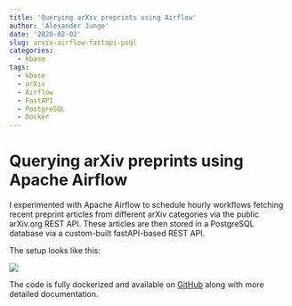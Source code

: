 ```yaml
---
title: 'Querying arXiv preprints using Airflow'
author: 'Alexander Junge'
date: '2020-02-02'
slug: arxiv-airflow-fastapi-psql
categories:
  - kbase
tags:
  - kbase
  - arXiv
  - Airflow
  - FastAPI
  - PostgreSQL
  - Docker
---
```


# Querying arXiv preprints using Apache Airflow

I experimented with Apache Airflow to schedule hourly workflows
fetching recent preprint articles from different arXiv categories
via the public arXiv.org REST API.
These articles are then stored in a PostgreSQL database via
a custom-built fastAPI-based REST API.

The setup looks like this:

![](/posts/2020-02-02/arxiv_airflow_fastapi_psql.png)

The code is fully dockerized and available on [GitHub](https://github.com/JungeAlexander/kbase/tree/arxiv_airflow_fastapi_psql)
along with more detailed documentation.
